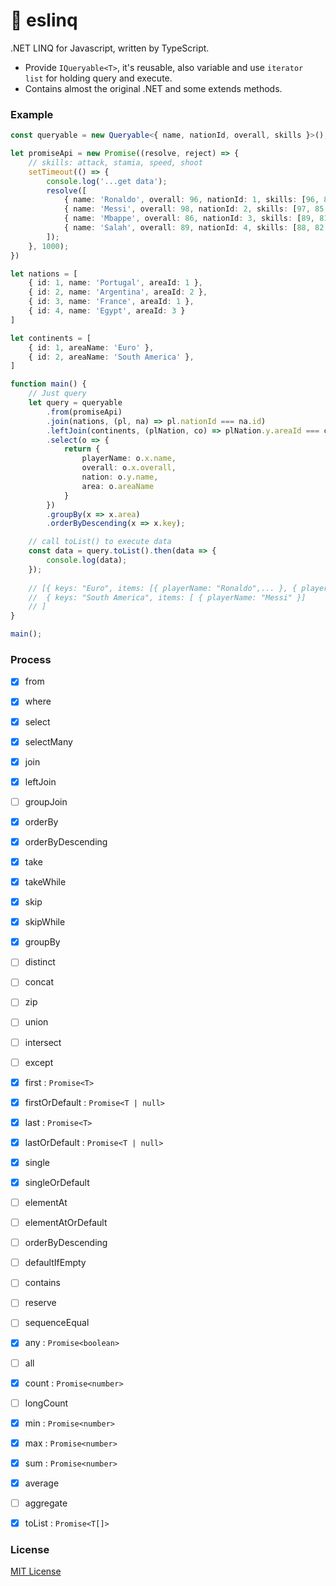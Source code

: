 # 👴 eslinq
.NET LINQ for Javascript, written by TypeScript.
- Provide `IQueryable<T>`, it's reusable, also variable and use `iterator list` for holding query and execute.
- Contains almost the original .NET and some extends methods.

### Example
```ts
const queryable = new Queryable<{ name, nationId, overall, skills }>();

let promiseApi = new Promise((resolve, reject) => {
    // skills: attack, stamia, speed, shoot
    setTimeout(() => {
        console.log('...get data');
        resolve([
            { name: 'Ronaldo', overall: 96, nationId: 1, skills: [96, 85, 87, 91] },
            { name: 'Messi', overall: 98, nationId: 2, skills: [97, 85, 91, 93] },
            { name: 'Mbappe', overall: 86, nationId: 3, skills: [89, 81, 95, 83] },
            { name: 'Salah', overall: 89, nationId: 4, skills: [88, 82, 97, 86] }
        ]);
    }, 1000);
})

let nations = [
    { id: 1, name: 'Portugal', areaId: 1 },
    { id: 2, name: 'Argentina', areaId: 2 },
    { id: 3, name: 'France', areaId: 1 },
    { id: 4, name: 'Egypt', areaId: 3 }
]

let continents = [
    { id: 1, areaName: 'Euro' },
    { id: 2, areaName: 'South America' },
]

function main() {
    // Just query
    let query = queryable
        .from(promiseApi)
        .join(nations, (pl, na) => pl.nationId === na.id)
        .leftJoin(continents, (plNation, co) => plNation.y.areaId === co.id)
        .select(o => {
            return {
                playerName: o.x.name,
                overall: o.x.overall,
                nation: o.y.name,
                area: o.areaName
            }
        })
        .groupBy(x => x.area)
        .orderByDescending(x => x.key);

    // call toList() to execute data
    const data = query.toList().then(data => {
        console.log(data);
    });
    
    // [{ keys: "Euro", items: [{ playerName: "Ronaldo",... }, { playerName:"Mbappe",... }] },
    //  { keys: "South America", items: [ { playerName: "Messi" }]
    // ]
}

main();
```

### Process
- [x] from
- [x] where
- [x] select
- [x] selectMany
- [x] join
- [x] leftJoin
- [ ] groupJoin
- [x] orderBy
- [x] orderByDescending
- [x] take
- [x] takeWhile
- [x] skip
- [x] skipWhile
- [x] groupBy
- [ ] distinct
- [ ] concat
- [ ] zip
- [ ] union
- [ ] intersect
- [ ] except
- [x] first : `Promise<T>`
- [x] firstOrDefault : `Promise<T | null>`
- [x] last : `Promise<T>`
- [x] lastOrDefault : `Promise<T | null>`
- [x] single
- [x] singleOrDefault
- [ ] elementAt
- [ ] elementAtOrDefault
- [ ] orderByDescending
- [ ] defaultIfEmpty
- [ ] contains
- [ ] reserve
- [ ] sequenceEqual
- [x] any : `Promise<boolean>`
- [ ] all
- [x] count : `Promise<number>`
- [ ] longCount
- [x] min : `Promise<number>`
- [x] max : `Promise<number>`
- [x] sum : `Promise<number>`
- [x] average
- [ ] aggregate
- [x] toList : `Promise<T[]>`


### License

[MIT License](http://opensource.org/licenses/MIT)
